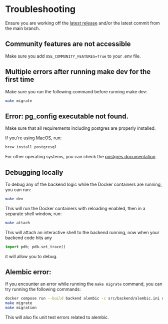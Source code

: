 
# Troubleshooting

Ensure you are working off the [latest release](https://github.com/cohere-ai/cohere-toolkit/releases) and/or the latest commit from the main branch.

## Community features are not accessible

Make sure you add `USE_COMMUNITY_FEATURES=True` to your .env file.


##  Multiple errors after running make dev for the first time

Make sure you run the following command before running make dev:

```bash
make migrate
```

##  Error: pg_config executable not found.

Make sure that all requirements including postgres are properly installed.

If you're using MacOS, run:
```bash
brew install postgresql
```

For other operating systems, you can check the [postgres documentation](https://www.postgresql.org/download/).


##  Debugging locally

To debug any of the backend logic while the Docker containers are running, you can run:

```bash
make dev
```

This will run the Docker containers with reloading enabled, then in a separate shell window, run:

```bash
make attach
```

This will attach an interactive shell to the backend running, now when your backend code hits any

```python
import pdb; pdb.set_trace()
```

it will allow you to debug.


## Alembic error:

If you encounter an error while running the `make migrate` command, you can try running the following commands:

```bash
docker compose run --build backend alembic -c src/backend/alembic.ini downgrade -1
make migrate
make migration
```

This will also fix unit test errors related to alembic.